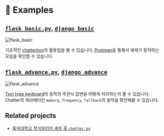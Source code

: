 # :rocket: Examples
## [`flask_basic.py`], [`django_basic`]

![flask_basic]

기초적인 [chatterbox]의 활용법을 볼 수 있습니다. [Postman]을 통해서 예제가 동작하는 모습을 확인할 수 있습니다.

## [`flask_advance.py`], [`django_advance`]

![flask_advance]

[Text type keyboard]의 동작과 주관식 답변을 어떻게 처리하는지 볼 수 있습니다. Chatter의 파라매터인 `memory`, `frequency`, `fallback`의 동작을 확인해볼 수 있습니다.

## Related projects
* [홍익대학교 학식알리미 셰프 홍 `chatter.py`]

[flask_basic]: https://raw.githubusercontent.com/JungWinter/chatterbox/master/examples/images/flask_basic.png
[flask_advance]: https://raw.githubusercontent.com/JungWinter/chatterbox/master/examples/images/flask_advance.png
[`flask_basic.py`]: https://github.com/JungWinter/chatterbox/blob/master/examples/flask/flask_basic.py
[`django_basic`]: https://github.com/JungWinter/chatterbox/tree/master/examples/django/django_basic
[chatterbox]: https://github.com/JungWinter/chatterbox
[Postman]: https://documenter.getpostman.com/view/2926928/chatterbox-example/RVg2BUiV
[`flask_advance.py`]: https://github.com/JungWinter/chatterbox/blob/master/examples/flask/flask_advance.py
[`django_advance`]: https://github.com/JungWinter/chatterbox/tree/master/examples/django/django_advance
[Text type keyboard]: https://github.com/plusfriend/auto_reply#6-object
[홍익대학교 학식알리미 셰프 홍 `chatter.py`]: https://github.com/JungWinter/chef-hong/blob/master/app/api/chatter.py
